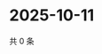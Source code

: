 # 2025-10-11

共 0 条

<!-- BEGIN ZHIHUQUESTIONS -->
<!-- 最后更新时间 Sat Oct 11 2025 15:09:43 GMT+0800 (China Standard Time) -->

<!-- END ZHIHUQUESTIONS -->
